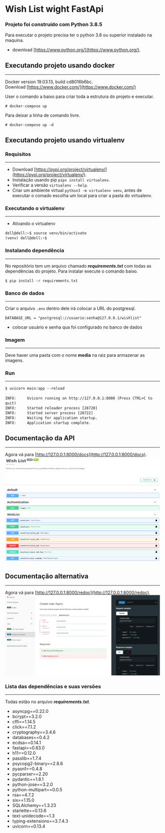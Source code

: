 # Wish List wight FastApi

### Projeto foi construído com Python 3.8.5

Para executar o projeto precisa ter o python 3.8 ou superior instalado na maquina.
- download [https://www.python.org/](https://www.python.org/).

## Executando projeto usando docker
___
Docker version 19.03.13, build cd8016b6bc. <br>
Download [https://www.docker.com/](https://www.docker.com/)

User o comando a baixo para criar toda a estrutura do projeto e executar.
```
# docker-compose up
```
Para deixar a linha de comando livre. 
```
# docker-compose up -d
```

## Executando projeto usando virtualenv
### Requisitos
___
- Download [https://pypi.org/project/virtualenv/](https://pypi.org/project/virtualenv/).
- Instalação usando pip ```pipx install virtualenv```.
- Verificar a versão ```virtualenv --help```.
- Criar um ambiente virtual ```python3 -m virtualenv venv```, antes de executar o comado escolha um local para criar a pasta do virtualenv.

### Executando o virtualenv
___

- Ativando o virtualenv
```
dell@dell:~$ source venv/bin/activate
(venv) dell@dell:~$
```

### Instalando dependência
___
No repositório tem um arquivo chamado **_requirements.txt_** com todas as dependências do projeto. Para instalar execute o comando baixo.

```
$ pip install -r requirements.txt
```
### Banco de dados
___
Criar o arquivo ```.env``` dentro dele irá colocar a URL do postgresql. 
```
DATABASE_URL = "postgresql://usuario:senha@127.0.0.1/wishlist"
```
- colocar usuário e senha qua foi configurado no banco de dados 
### Imagem
___
Deve haver uma pasta com o nome **media** na raiz para armazenar as imagens.
### Run 
___
```
$ uvicorn main:app --reload

INFO:     Uvicorn running on http://127.0.0.1:8000 (Press CTRL+C to quit)
INFO:     Started reloader process [28720]
INFO:     Started server process [28722]
INFO:     Waiting for application startup.
INFO:     Application startup complete.
```

## Documentação da API
___
Agora vá para [http://127.0.0.1:8000/docs](http://127.0.0.1:8000/docs).
![Swagger UI](img/api-docs.png)

## Documentação alternativa
___
Agora vá para [http://127.0.0.1:8000/redoc](http://127.0.0.1:8000/redoc).
![Swagger UI](img/api-redoc.png)

### Lista das dependências e suas versões
___
Todas estão no arquivo **_requirements.txt_**.
- asyncpg==0.22.0
- bcrypt==3.2.0
- cffi==1.14.5
- click==7.1.2
- cryptography==3.4.6
- databases==0.4.2
- ecdsa==0.14.1
- fastapi==0.63.0
- h11==0.12.0
- passlib==1.7.4
- psycopg2-binary==2.8.6
- pyasn1==0.4.8
- pycparser==2.20
- pydantic==1.8.1
- python-jose==3.2.0
- python-multipart==0.0.5
- rsa==4.7.2
- six==1.15.0
- SQLAlchemy==1.3.23
- starlette==0.13.6
- text-unidecode==1.3
- typing-extensions==3.7.4.3
- uvicorn==0.13.4